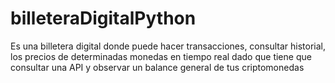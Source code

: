 # billeteraDigitalPython
Es una billetera digital donde puede hacer transacciones, consultar historial, los precios de determinadas monedas en tiempo real dado que tiene que consultar una API y observar un balance general de tus criptomonedas
